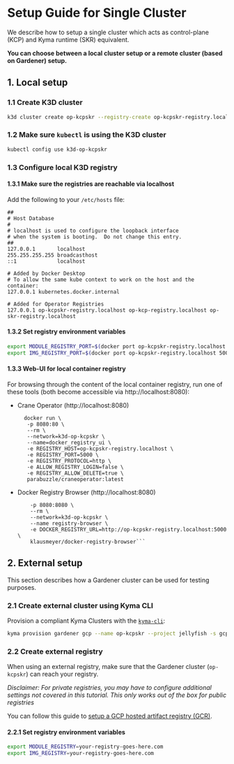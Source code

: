 # Setup Guide for Single Cluster

We describe how to setup a single cluster which acts as control-plane (KCP) and Kyma runtime (SKR) equivalent.

**You can choose between a local cluster setup or a remote cluster (based on Gardener) setup.**

## 1. Local setup

### 1.1 Create K3D cluster

```sh
k3d cluster create op-kcpskr --registry-create op-kcpskr-registry.localhost
```

### 1.2 Make sure `kubectl` is using the K3D cluster

```sh
kubectl config use k3d-op-kcpskr
```

### 1.3 Configure local K3D registry

#### 1.3.1 Make sure the registries are reachable via localhost

Add the following to your `/etc/hosts` file:

```/etc/hosts
##
# Host Database
#
# localhost is used to configure the loopback interface
# when the system is booting.  Do not change this entry.
##
127.0.0.1       localhost
255.255.255.255 broadcasthost
::1             localhost

# Added by Docker Desktop
# To allow the same kube context to work on the host and the container:
127.0.0.1 kubernetes.docker.internal

# Added for Operator Registries
127.0.0.1 op-kcpskr-registry.localhost op-kcp-registry.localhost op-skr-registry.localhost
```

#### 1.3.2 Set registry environment variables

```sh
export MODULE_REGISTRY_PORT=$(docker port op-kcpskr-registry.localhost 5000/tcp | cut -d ":" -f2)
export IMG_REGISTRY_PORT=$(docker port op-kcpskr-registry.localhost 5000/tcp | cut -d ":" -f2)
```

#### 1.3.3 Web-UI for local container registry

For browsing through the content of the local container registry, run one of these tools
(both become accessible via http://localhost:8080):

* Crane Operator (http://localhost:8080)
    ```
      docker run \
       -p 8080:80 \
       --rm \
       --network=k3d-op-kcpskr \
       --name=docker_registry_ui \ 
       -e REGISTRY_HOST=op-kcpskr-registry.localhost \
       -e REGISTRY_PORT=5000 \
       -e REGISTRY_PROTOCOL=http \
       -e ALLOW_REGISTRY_LOGIN=false \
       -e REGISTRY_ALLOW_DELETE=true \
       parabuzzle/craneoperator:latest
    ```
* Docker Registry Browser (http://localhost:8080)
    ```docker run \
        -p 8080:8080 \
        --rm \
        --network=k3d-op-kcpskr \
        --name registry-browser \
        -e DOCKER_REGISTRY_URL=http://op-kcpskr-registry.localhost:5000 \
        klausmeyer/docker-registry-browser```

## 2. External setup

This section describes how a Gardener cluster can be used for testing purposes.

### 2.1 Create external cluster using Kyma CLI

Provision a compliant Kyma Clusters with the [`kyma-cli`](https://github.com/kyma-project/cli):

```sh
kyma provision gardener gcp --name op-kcpskr --project jellyfish -s gcp-jellyfish-secret -c .kube/kubeconfig-garden-jellyfish.yaml
```

### 2.2 Create external registry

When using an external registry, make sure that the Gardener cluster (`op-kcpskr`) can reach your registry.

_Disclaimer: For private registries, you may have to configure additional settings not covered in this tutorial. This only works out of the box for public registries_

You can follow this guide to [setup a GCP hosted artifact registry (GCR)](creating-test-environment-gcr.md).

#### 2.2.1 Set registry environment variables

```sh
export MODULE_REGISTRY=your-registry-goes-here.com
export IMG_REGISTRY=your-registry-goes-here.com
```
